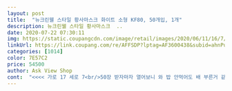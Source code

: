 ```yaml
---
layout: post 
title:  "뉴크린웰 스타일 황사마스크 화이트 소형 KF80, 50개입, 1개" 
description: 뉴크린웰 스타일 황사마스크  ..
date: 2020-07-22 07:30:11 
img: https://static.coupangcdn.com/image/retail/images/2020/06/11/16/7/d904b962-3bb1-4f4a-b946-2b7d7a0d427f.jpg 
linkUrl: https://link.coupang.com/re/AFFSDP?lptag=AF3600438&subid=ahnPublicAsk&pageKey=1692674343&itemId=2881979677&vendorItemId=70871089700&traceid=V0-113-8c594ce615173641 
categories: [1014] 
color: 7E57C2 
price: 54500 
author: Ask View Shop 
cont:  "<<<< 가로 17 세로 7<br/>50장 받자마자 열어보니 와 밥 안먹어도 배 부른거 같아요<br/>KF80 지금 이 계절에 딱이겠쬬!  [소형] 11살 여자아이 조카를 위해서 이모의 노력입니다.<br/><br/><br/>KF80인데 약간 두꺼운 편입니다.<br/><br/><br/><br/>가격 또 내려가니, 또 사고싶네 읔<br/>가로 1cm정도 차이<br/>개당 1200원에 50장이나 구해서 든든하네요.<br/><br/>개당 2천원 할때도 못구해서 발동동 굴렀는데<br/>귀끈은 94쪽이 쫌 더 탄탄한 느낌입니다.<br/><br/>귀끈은 약간 긴편이라 살짝 묶어서 쓰고<br/>뉴크린웰 KF94 중형과 비교하였습니다.<br/><br/>뉴크린웰이 가장 두꺼워요.<br/><br/>마스크 찾아 삼만리 좀 끝났으면.<br/>.<br/><br/>사이즈는 거의 같고,<br/>상세사이즈도 펼친 옆모습만 나오고,<br/>새거 냄새가 좀 난다고 하네요.<br/><br/>아무리 후기를 봐도 웰킵스 사이즈 어쩌구밖에 없어서.<br/><br/>안.<br/>펼친 상태의 사이즈입니다.<br/><br/>얼굴작은 성인도 중형 예쁘게 맞을듯 하고요.<br/><br/>예전에 애꺼 잘못(?)사둔<br/>올해 필요한건 다 산듯^^;;<br/>유통기한도 2년이상이고 썩는것도 아니니까요.<br/><br/>잘못 샀구나 했었는데,<br/>저처럼 웰킵스 안 써본 분들 사이즈 참고하셔요.<br/><br/>전날 꺼내둬야 겠습니다.<br/><br/>중형이 맞지 싶어요.<br/><br/>초1 보통크기 얼굴에 잘맞고,<br/>초1도 중형이 맞긴  맞지만 애매하게 큰 느낌이라<br/>초등 고학년부턴<br/>콧등지지 철사(?)도 좀 빡빡한편입니다.<br/><br/>턱도 뜨지않코,<br/>특히 콧등 0.<br/>5cm차이는 확실히 크게 느껴져요.<br/><br/>특히나 소형은 구하기 힘들어 있을때 쟁여 둡니다.<br/><br/>펼쳤을때 콧등쪽으로 0.<br/>5cm정도 차이<br/>현재 사용중인 다른 소형들과 비교하니<br/>그리고 다시 새고하다보니 자주는안뜨는데 5분정도에 한두번 뜨는찰나 결제가 되었네요.<br/> 제게 기회가 주어진거보면 그시간 94대형.<br/>소형이 주로 떠서 다른분들은 그거잡고 계셨나봐요.<br/><br/>금스크일때 매일 공적마스크로 조카들꺼 간간히 사서 보내주곤 했는데... <br/><br/>끈고리들어있으니 그거로 고정함 괜찮네요.<br/> 아이는 자꾸 클테니 지금딱맞는 것부터 쓰고 여유있는 사이즈로자꾸 구비하네요.<br/> 한번에 50개라 이제 그만사도 될듯요.<br/><br/>대형은 1개더와서 기뻤지만 모자란분들이 계시데서 쬐금 미안했거든요.<br/><br/>디자인도 너무 깜찍합니다^^<br/>로켓배송에 무배에 공적보다 싼 가격  삼박자가 딱!!!<br/>받자마자 수량확인했는데 딱 50개네요.<br/><br/>사이즈는 애니가드소형보다 가로는 거의비슷하고 세로가 1.<br/>3센티정도커요.<br/><br/>생소한 이름들이 어찌나 많던지... <br/>.<br/>.<br/><br/>아마 조카가 있으신 이모님들께서는 저처럼 매의 눈으로 알람만 오길 기다리시겠쬬?ㅎㅎㅎ<br/>알람 딱!! 뜨는 순간 빛보다 빠르게 구입에 성공했습니다.<br/><br/>어른껀 지난주 kf80으로 샀는데 조금씩커가는 아이마스크도 사야할것같아서 보던중kf94가 뜨더라구요.<br/><br/>월킵소형보다 가로세로 0.<br/>5센티정도 큽니다.<br/><br/>웰킵중형과 비슷한사이즈인데 앞코부분이 조금  아주조금 더 좁은느낌인데 끈이 여유있어요.<br/><br/>적어도 10월초까진 낮에도 더울것같아  80 을사고싶어 kf80 으로 검색해서 새고하는데 재고1떠서 얼른장바구니에 담았어요.<br/><br/>전 최근에 마스크 몇번 샀더니ㅎㅎ 오늘뜬 마스크 구입할려다 팅겼어요^^<br/>정말 귀하게 샀습니다.<br/> 일주일에 두세번 가는 학교 그래도 마스크는 써야 하니 이모가 가만히 있을수가 있나요<br/>제가 대형커서 묶어써야하고 턱까지 덮어 중형사야되나 고민했는데 웰킵소형보다 조금여유있어서 제가 써도되겠어요.<br/>  초3아이는 웰킵소형도 살짝여유있고 애니가드고래80 딱맞는데 요건 좀커서볼옆이 떠요.<br/><br/>조카사랑 너무 넘치는 나머지 저의 마스크보단 조카를 위해서 ㅎㅎㅎ<br/>쫌 기다렸다가 쿠팡에서 진작에 살껄 그랬어요.<br/><br/>첨엔 정신없이 결재 하고 보니 금액대가 꽤 되더라구요.<br/> 그래도 공적보단 싸니<br/>크린웰  생소한 이름인데요.<br/> 이번에 우리나라에 마스크 브랜드가 다양하다는걸 첨 알았어요<br/>크린웰 제품은 박스에 테잎이 안붙어와서  자꾸 박스가 구겨지고 열려와요 ㅠ<br/>펼쳐보니 양이 어마 어마 합니다.<br/><br/>한달뒤 다시 노려봐야겠어요.<br/> 50장 넉넉하니 아주 좋아요^^<br/>" 
---
```

